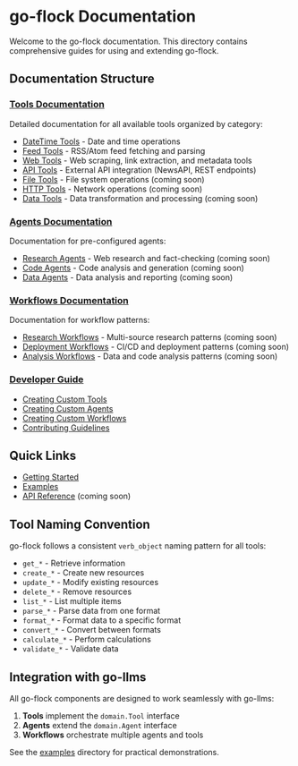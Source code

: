 # go-flock Documentation

Welcome to the go-flock documentation. This directory contains comprehensive guides for using and extending go-flock.

## Documentation Structure

### [Tools Documentation](./tools/)
Detailed documentation for all available tools organized by category:
- [DateTime Tools](./tools/datetime.md) - Date and time operations
- [Feed Tools](./tools/feed.md) - RSS/Atom feed fetching and parsing
- [Web Tools](./tools/web.md) - Web scraping, link extraction, and metadata tools
- [API Tools](./tools/api.md) - External API integration (NewsAPI, REST endpoints)
- [File Tools](./tools/file.md) - File system operations (coming soon)
- [HTTP Tools](./tools/http.md) - Network operations (coming soon)
- [Data Tools](./tools/data.md) - Data transformation and processing (coming soon)

### [Agents Documentation](./agents/)
Documentation for pre-configured agents:
- [Research Agents](./agents/research.md) - Web research and fact-checking (coming soon)
- [Code Agents](./agents/code.md) - Code analysis and generation (coming soon)
- [Data Agents](./agents/data.md) - Data analysis and reporting (coming soon)

### [Workflows Documentation](./workflows/)
Documentation for workflow patterns:
- [Research Workflows](./workflows/research.md) - Multi-source research patterns (coming soon)
- [Deployment Workflows](./workflows/deployment.md) - CI/CD and deployment patterns (coming soon)
- [Analysis Workflows](./workflows/analysis.md) - Data and code analysis patterns (coming soon)

### [Developer Guide](./developer/)
- [Creating Custom Tools](./developer/creating-tools.md)
- [Creating Custom Agents](./developer/creating-agents.md)
- [Creating Custom Workflows](./developer/creating-workflows.md)
- [Contributing Guidelines](./developer/contributing.md)

## Quick Links

- [Getting Started](../README.md#getting-started)
- [Examples](../examples/)
- [API Reference](#) (coming soon)

## Tool Naming Convention

go-flock follows a consistent `verb_object` naming pattern for all tools:

- `get_*` - Retrieve information
- `create_*` - Create new resources
- `update_*` - Modify existing resources
- `delete_*` - Remove resources
- `list_*` - List multiple items
- `parse_*` - Parse data from one format
- `format_*` - Format data to a specific format
- `convert_*` - Convert between formats
- `calculate_*` - Perform calculations
- `validate_*` - Validate data

## Integration with go-llms

All go-flock components are designed to work seamlessly with go-llms:

1. **Tools** implement the `domain.Tool` interface
2. **Agents** extend the `domain.Agent` interface
3. **Workflows** orchestrate multiple agents and tools

See the [examples](../examples/) directory for practical demonstrations.